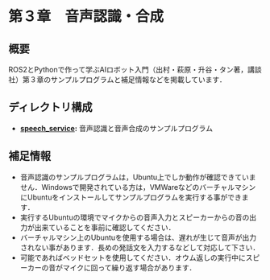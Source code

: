 # 第３章　音声認識・合成
## 概要
ROS2とPythonで作って学ぶAIロボット入門（出村・萩原・升谷・タン著，講談社）第３章のサンプルプログラムと補足情報などを掲載しています．

## ディレクトリ構成

- **[speech_service](https://github.com/AI-Robot-Book/chapter3/tree/master/speech_service):** 音声認識と音声合成のサンプルプログラム
   
## 補足情報
 - 音声認識のサンプルプログラムは，Ubuntu上でしか動作が確認できていません．Windowsで開発されている方は，VMWareなどのバーチャルマシンにUbuntuをインストールしてサンプルプログラムを実行する事ができます．
 - 実行するUbuntuの環境でマイクからの音声入力とスピーカーからの音の出力が出来ていることを事前に確認してください．
 - バーチャルマシン上のUbuntuを使用する場合は、遅れが生じて音声が出力されない事があります．長めの発話文を入力するなどして対応して下さい．
 - 可能であればベッドセットを使用してください．オウム返しの実行中にスピーカーの音がマイクに回って繰り返す場合があります．
